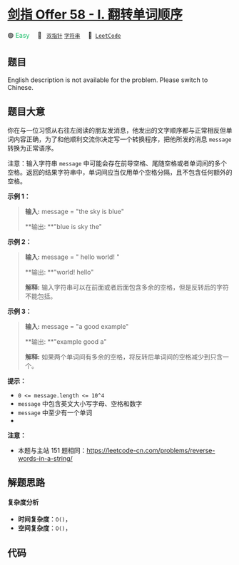 # [剑指 Offer 58 - I. 翻转单词顺序](https://leetcode.cn/problems/fan-zhuan-dan-ci-shun-xu-lcof)

🟢 <font color=#15bd66>Easy</font>&emsp; 🔖&ensp; [`双指针`](/leetcode/outline/tag/two-pointers.md) [`字符串`](/leetcode/outline/tag/string.md)&emsp; 🔗&ensp;[`LeetCode`](https://leetcode.cn/problems/fan-zhuan-dan-ci-shun-xu-lcof)


## 题目

English description is not available for the problem. Please switch to
Chinese.


## 题目大意

你在与一位习惯从右往左阅读的朋友发消息，他发出的文字顺序都与正常相反但单词内容正确，为了和他顺利交流你决定写一个转换程序，把他所发的消息 `message`
转换为正常语序。

注意：输入字符串 `message`
中可能会存在前导空格、尾随空格或者单词间的多个空格。返回的结果字符串中，单词间应当仅用单个空格分隔，且不包含任何额外的空格。



**示例 1：**

> 
> 
> 
> 
> 
> **输入:** message = "the sky is blue"
> 
> **输出:  **"blue is sky the"
> 
> 

**示例 2：**

> 
> 
> 
> 
> 
> **输入:** message = "  hello world!  "
> 
> **输出:  **"world! hello"
> 
> **解释:** 输入字符串可以在前面或者后面包含多余的空格，但是反转后的字符不能包括。
> 
> 

**示例 3：**

> 
> 
> 
> 
> 
> **输入:** message = "a good   example"
> 
> **输出:  **"example good a"
> 
> **解释:** 如果两个单词间有多余的空格，将反转后单词间的空格减少到只含一个。
> 
> 



**提示：**

  * `0 <= message.length <= 10^4`
  * `message` 中包含英文大小写字母、空格和数字
  * `message` 中至少有一个单词
  *  

**注意：**

  * 本题与主站 151 题相同：<https://leetcode-cn.com/problems/reverse-words-in-a-string/>




## 解题思路

#### 复杂度分析

- **时间复杂度**：`O()`，
- **空间复杂度**：`O()`，

## 代码

```javascript

```
